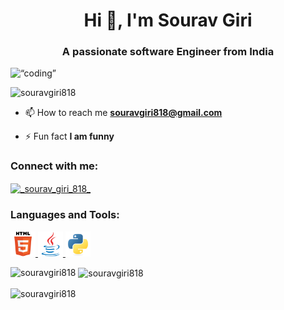 
<h1 align="center">Hi 👋, I'm Sourav Giri</h1>
<h3 align="center">A passionate software Engineer from India</h3>

<img align=“right” alt=“coding” width=“400” src=“https://user-images.githubusercontent...”>

<p align="left"> <img src="https://komarev.com/ghpvc/?username=souravgiri818&label=Profile%20views&color=0e75b6&style=flat" alt="souravgiri818" /> </p>

- 📫 How to reach me **souravgiri818@gmail.com**

- ⚡ Fun fact **I am funny**

<h3 align="left">Connect with me:</h3>
<p align="left">
<a href="https://instagram.com/_sourav_giri_818_" target="blank"><img align="center" src="https://raw.githubusercontent.com/rahuldkjain/github-profile-readme-generator/master/src/images/icons/Social/instagram.svg" alt="_sourav_giri_818_" height="30" width="40" /></a>
</p>

<h3 align="left">Languages and Tools:</h3>
<p align="left"> <a href="https://www.w3.org/html/" target="_blank" rel="noreferrer"> <img src="https://raw.githubusercontent.com/devicons/devicon/master/icons/html5/html5-original-wordmark.svg" alt="html5" width="40" height="40"/> </a> <a href="https://www.java.com" target="_blank" rel="noreferrer"> <img src="https://raw.githubusercontent.com/devicons/devicon/master/icons/java/java-original.svg" alt="java" width="40" height="40"/> </a> <a href="https://www.python.org" target="_blank" rel="noreferrer"> <img src="https://raw.githubusercontent.com/devicons/devicon/master/icons/python/python-original.svg" alt="python" width="40" height="40"/> </a> </p>

<p><img align="left" src="https://github-readme-stats.vercel.app/api/top-langs?username=souravgiri818&show_icons=true&locale=en&layout=compact" alt="souravgiri818" /></p>

<p>&nbsp;<img align="center" src="https://github-readme-stats.vercel.app/api?username=souravgiri818&show_icons=true&locale=en" alt="souravgiri818" /></p>

<p><img align="center" src="https://github-readme-streak-stats.herokuapp.com/?user=souravgiri818&" alt="souravgiri818" /></p>

